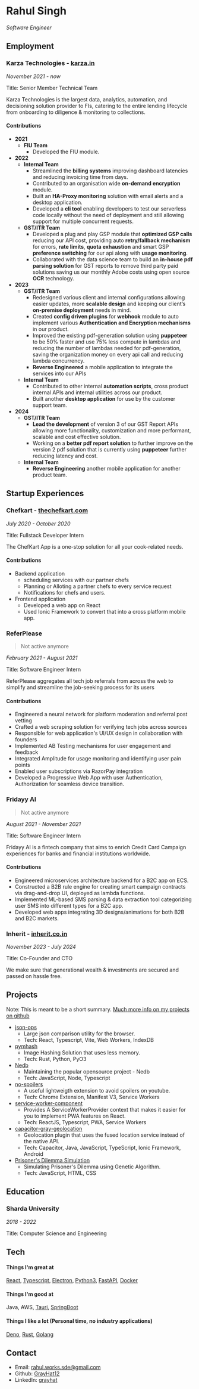 # Rahul Singh

*Software Engineer*

## Employment

### Karza Technologies - [karza.in](https://karza.in/)

_November 2021 - now_

Title: Senior Member Technical Team

Karza Technologies is the largest data, analytics, automation, and decisioning solution provider to FIs, catering to the entire lending lifecycle from onboarding to diligence & monitoring to collections.

#### Contributions

* **2021**
  * **FIU Team**
    * Developed the FIU module.
* **2022**
  * **Internal Team**
    * Streamlined the **billing systems** improving dashboard latencies and reducing invoicing time from days.
    * Contributed to an organisation wide **on-demand encryption** module.
    * Built an **HA-Proxy monitoring** solution with email alerts and a desktop application.
    * Developed a **cli tool** enabling developers to test our serverless code locally without the need of deployment and still allowing support for multiple concurrent requests.
  * **GST/ITR Team**
    * Developed a plug and play GSP module that **optimized GSP calls** reducing our API cost, providing auto **retry/fallback mechanism** for errors, **rate limits**, **quota exhaustion** and smart GSP **preference switching** for our api along with **usage monitoring**.
    * Collaborated with the data science team to build an **in-house pdf parsing solution** for GST reports to remove third party paid solutions saving us our monthly Adobe costs using open source **OCR** technology.
* **2023**
  * **GST/ITR Team**
    * Redesigned various client and internal configurations allowing easier updates, more **scalable design** and keeping our client’s **on-premise deployment** needs in mind.
    * Created **config driven plugins** for **webhook** module to auto implement various **Authentication and Encryption mechanisms** in our product.
    * Improved the existing pdf-generation solution using **puppeteer** to be 50% faster and use 75% less compute in lambdas and reducing the number of lambdas needed for pdf-generation, saving the organization money on every api call and reducing lambda concurrency.
    * **Reverse Engineered** a mobile application to integrate the services into our APIs
  * **Internal Team**
    * Contributed to other internal **automation scripts**, cross product internal APIs and internal utilities across our product.
    * Built another **desktop application** for use by the customer support team.
* **2024**
  * **GST/ITR Team**
    * **Lead the development** of version 3 of our GST Report APIs allowing more functionality, customization and more performant, scalable and cost effective solution.
    * Working on a **better pdf report solution** to further improve on the version 2 pdf solution that is currently using **puppeteer** further reducing latency and cost.
  * **Internal Team**
    * **Reverse Engineering** another mobile application for another product team.


## Startup Experiences

### Chefkart - [thechefkart.com](https://thechefkart.com/)

_July 2020 - October 2020_

Title: Fullstack Developer Intern

The ChefKart App is a one-stop solution for all your cook-related needs.

#### Contributions

* Backend application
  * scheduling services with our partner chefs
  * Planning or Alloting a partner chefs to every service request
  * Notifications for chefs and users. 
* Frontend application
  * Developed a web app on React
  * Used Ionic Framework to convert that into a cross platform mobile app.

### ReferPlease

> Not active anymore

_February 2021 - August 2021_

Title: Software Engineer Intern

ReferPlease aggregates all tech job referrals from across the web to simplify and streamline the job-seeking process for its users

#### Contributions

* Engineered a neural network for platform moderation and referral post vetting
* Crafted a web scraping solution for verifying tech jobs across sources
* Responsible for web application's UI/UX design in collaboration with founders
* Implemented AB Testing mechanisms for user engagement and feedback
* Integrated Amplitude for usage monitoring and identifying user pain points
* Enabled user subscriptions via RazorPay integration
* Developed a Progressive Web App with user Authentication, Authorization for seamless device transition.

### Fridayy AI

> Not active anymore

_August 2021 - November 2021_

Title: Software Engineer Intern

Fridayy AI is a fintech company that aims to enrich Credit Card Campaign experiences for banks and financial institutions worldwide.

#### Contributions

* Engineered microservices architecture backend for a B2C app on ECS.
* Constructed a B2B rule engine for creating smart campaign contracts via drag-and-drop UI, deployed as lambda functions.
* Implemented ML-based SMS parsing & data extraction tool categorizing user SMS into different types for a B2C app.
* Developed web apps integrating 3D designs/animations for both B2B and B2C markets.

### Inherit - [inherit.co.in](https://inherit.co.in/)

_November 2023 - July 2024_

Title: Co-Founder and CTO

We make sure that generational wealth & investments are secured and passed on hassle free.

## Projects

Note: This is meant to be a short summary. [Much more info on my projects on github](https://github.com/GrayHat12)

- [json-ops](https://grayhat12.github.io/json-ops/)
  - Large json comparison utility for the browser. 
  - Tech: React, Typescript, Vite, Web Workers, IndexDB
- [pymhash](https://grayhat12.github.io/pymhash/pymhash)
  - Image Hashing Solution that uses less memory.
  - Tech: Rust, Python, PyO3
- [Nedb](https://www.npmjs.com/package/gray-nedb)
  - Maintaining the popular opensource project - Nedb
  - Tech: JavaScript, Node, Typescript
- [no-spoilers](https://chromewebstore.google.com/detail/no-spoilers/kfbhhaallccnekmpojknfjblchllocgb)
  - A useful lightweigth extension to avoid spoilers on youtube.
  - Tech: Chrome Extension, Manifest V3, Service Workers
- [service-worker-component](https://www.npmjs.com/package/service-worker-component)
  - Provides A ServiceWorkerProvider context that makes it easier for you to implement PWA features on React.
  - Tech: ReactJS, Typescript, PWA, Service Workers
- [capacitor-gray-geolocation](https://www.npmjs.com/package/capacitor-gray-geolocation)
  - Geolocation plugin that uses the fused location service instead of the native API.
  - Tech: Capacitor, Java, JavaScript, TypeScript, Ionic Framework, Android
- [Prisoner's Dilemma Simulation](https://grayhat12.github.io/Prisoners-Dilemma/)
  - Simulating Prisoner's Dilemma using Genetic Algorithm.
  - Tech: JavaScript, HTML, CSS

## Education

### Sharda University

_2018 - 2022_

Title: Computer Science and Engineering

## Tech

#### Things I'm great at

[React](https://reactjs.org/), [Typescript](https://www.typescriptlang.org/), [Electron](https://www.electronjs.org/), [Python3](https://www.python.org/), [FastAPI](https://fastapi.tiangolo.com/), [Docker](https://www.docker.com/)

#### Things I'm good at

Java, AWS, [Tauri](https://tauri.app/), [SpringBoot](https://spring.io/projects/spring-boot)

#### Things I like a lot (Personal time, no industry applications)

[Deno](https://deno.land), [Rust](https://www.rust-lang.org/), [Golang](https://go.dev/)


## Contact

- Email: rahul.works.sde@gmail.com
- Github: [GrayHat12](http://github.com/GrayHat12)
- LinkedIn: [grayhat](https://linkedin.com/in/grayhat)
